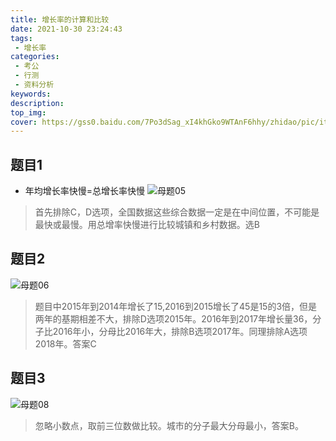 ```yaml
---
title: 增长率的计算和比较
date: 2021-10-30 23:24:43
tags:
 - 增长率
categories:
 - 考公
 - 行测
 - 资料分析
keywords:
description:
top_img:
cover: https://gss0.baidu.com/7Po3dSag_xI4khGko9WTAnF6hhy/zhidao/pic/item/3ac79f3df8dcd10055e41f2c708b4710b9122f47.jpg
---
```

## 题目1
* 年均增长率快慢=总增长率快慢
![母题05](https://wx3.sinaimg.cn/mw690/005SoUZ5ly1gvxreql1pij30no0ixgo8.jpg "题目1")

> 首先排除C，D选项，全国数据这些综合数据一定是在中间位置，不可能是最快或最慢。用总增率快慢进行比较城镇和乡村数据。选B


## 题目2
![母题06](https://wx4.sinaimg.cn/mw690/005SoUZ5ly1gvxrf28juij30ms0budh3.jpg "题目2")

> 题目中2015年到2014年增长了15,2016到2015增长了45是15的3倍，但是两年的基期相差不大，排除D选项2015年。2016年到2017年增长量36，分子比2016年小，分母比2016年大，排除B选项2017年。同理排除A选项2018年。答案C

## 题目3
![母题08](https://wx2.sinaimg.cn/mw690/005SoUZ5ly1gvy88nl588j30ox0jtacu.jpg "题目3")

> 忽略小数点，取前三位数做比较。城市的分子最大分母最小，答案B。